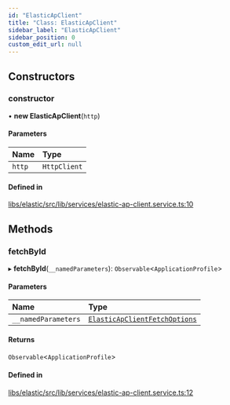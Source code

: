 ```yaml
---
id: "ElasticApClient"
title: "Class: ElasticApClient"
sidebar_label: "ElasticApClient"
sidebar_position: 0
custom_edit_url: null
---
```


## Constructors

### constructor

• **new ElasticApClient**(`http`)

#### Parameters

| Name | Type |
| :------ | :------ |
| `http` | `HttpClient` |

#### Defined in

[libs/elastic/src/lib/services/elastic-ap-client.service.ts:10](https://github.com/cognizone/ng-cognizone/blob/861cbad/libs/elastic/src/lib/services/elastic-ap-client.service.ts#L10)

## Methods

### fetchById

▸ **fetchById**(`__namedParameters`): `Observable`<`ApplicationProfile`\>

#### Parameters

| Name | Type |
| :------ | :------ |
| `__namedParameters` | [`ElasticApClientFetchOptions`](../interfaces/ElasticApClientFetchOptions) |

#### Returns

`Observable`<`ApplicationProfile`\>

#### Defined in

[libs/elastic/src/lib/services/elastic-ap-client.service.ts:12](https://github.com/cognizone/ng-cognizone/blob/861cbad/libs/elastic/src/lib/services/elastic-ap-client.service.ts#L12)

